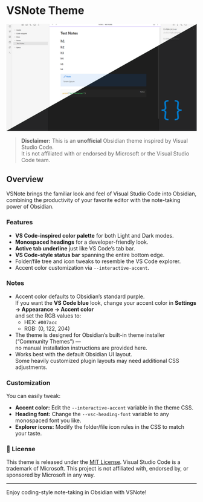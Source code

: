 # VSNote Theme

![VSNote Theme Thumbnail](Assets/Thumbnail.png)

> **Disclaimer:** This is an **unofficial** Obsidian theme inspired by Visual Studio Code.  
> It is not affiliated with or endorsed by Microsoft or the Visual Studio Code team.

## Overview

VSNote brings the familiar look and feel of Visual Studio Code into Obsidian,  
combining the productivity of your favorite editor with the note-taking power of Obsidian.

### Features

- **VS Code-inspired color palette** for both Light and Dark modes.
- **Monospaced headings** for a developer-friendly look.
- **Active tab underline** just like VS Code’s tab bar.
- **VS Code-style status bar** spanning the entire bottom edge.
- Folder/file tree and icon tweaks to resemble the VS Code explorer.
- Accent color customization via `--interactive-accent`.

### Notes

- Accent color defaults to Obsidian’s standard purple.  
  If you want the **VS Code blue** look, change your accent color in **Settings → Appearance → Accent color**  
  and set the RGB values to:  
  - HEX: `#007acc`
  - RGB: (0, 122, 204)
- The theme is designed for Obsidian’s built-in theme installer (“Community Themes”) —  
  no manual installation instructions are provided here.
- Works best with the default Obsidian UI layout.  
  Some heavily customized plugin layouts may need additional CSS adjustments.

### Customization

You can easily tweak:

- **Accent color:** Edit the `--interactive-accent` variable in the theme CSS.
- **Heading font:** Change the `--vsc-heading-font` variable to any monospaced font you like.
- **Explorer icons:** Modify the folder/file icon rules in the CSS to match your taste.

### 📜 License

This theme is released under the [MIT License](License.txt).
Visual Studio Code is a trademark of Microsoft.
This project is not affiliated with, endorsed by, or sponsored by Microsoft in any way.

---

Enjoy coding-style note-taking in Obsidian with VSNote!

